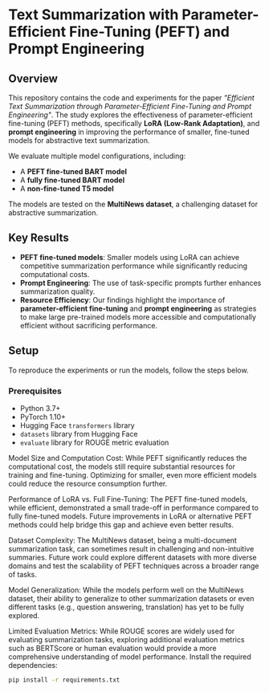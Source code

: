 # Text Summarization with Parameter-Efficient Fine-Tuning (PEFT) and Prompt Engineering

## Overview

This repository contains the code and experiments for the paper *"Efficient Text Summarization through Parameter-Efficient Fine-Tuning and Prompt Engineering"*. The study explores the effectiveness of parameter-efficient fine-tuning (PEFT) methods, specifically **LoRA (Low-Rank Adaptation)**, and **prompt engineering** in improving the performance of smaller, fine-tuned models for abstractive text summarization. 

We evaluate multiple model configurations, including:
- A **PEFT fine-tuned BART model**
- A **fully fine-tuned BART model**
- A **non-fine-tuned T5 model**

The models are tested on the **MultiNews dataset**, a challenging dataset for abstractive summarization.

## Key Results

- **PEFT fine-tuned models**: Smaller models using LoRA can achieve competitive summarization performance while significantly reducing computational costs.
- **Prompt Engineering**: The use of task-specific prompts further enhances summarization quality.
- **Resource Efficiency**: Our findings highlight the importance of **parameter-efficient fine-tuning** and **prompt engineering** as strategies to make large pre-trained models more accessible and computationally efficient without sacrificing performance.

## Setup

To reproduce the experiments or run the models, follow the steps below.

### Prerequisites

- Python 3.7+
- PyTorch 1.10+
- Hugging Face `transformers` library
- `datasets` library from Hugging Face
- `evaluate` library for ROUGE metric evaluation




Model Size and Computation Cost: While PEFT significantly reduces the computational cost, the models still require substantial resources for training and fine-tuning. Optimizing for smaller, even more efficient models could reduce the resource consumption further.

Performance of LoRA vs. Full Fine-Tuning: The PEFT fine-tuned models, while efficient, demonstrated a small trade-off in performance compared to fully fine-tuned models. Future improvements in LoRA or alternative PEFT methods could help bridge this gap and achieve even better results.

Dataset Complexity: The MultiNews dataset, being a multi-document summarization task, can sometimes result in challenging and non-intuitive summaries. Future work could explore different datasets with more diverse domains and test the scalability of PEFT techniques across a broader range of tasks.

Model Generalization: While the models perform well on the MultiNews dataset, their ability to generalize to other summarization datasets or even different tasks (e.g., question answering, translation) has yet to be fully explored.

Limited Evaluation Metrics: While ROUGE scores are widely used for evaluating summarization tasks, exploring additional evaluation metrics such as BERTScore or human evaluation would provide a more comprehensive understanding of model performance.
Install the required dependencies:

```bash
pip install -r requirements.txt
